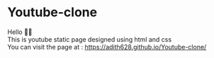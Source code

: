 # Youtube-clone
Hello 🙂🙂 <br>
This is youtube static page designed using html and css <br>
You can visit the page at : https://adith628.github.io/Youtube-clone/
